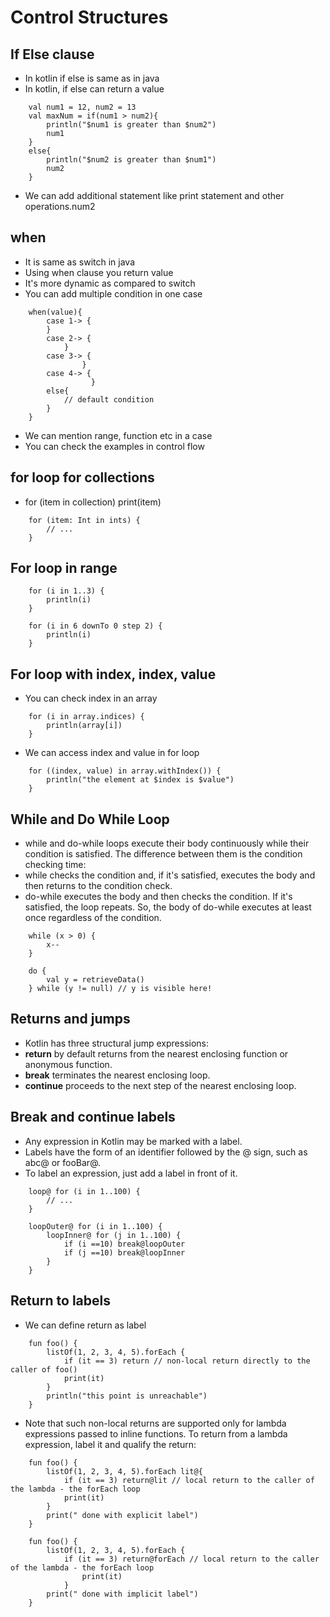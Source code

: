 # Control Structures
## If Else clause
- In kotlin if else is same as in java
- In kotlin, if else can return a value
```
    val num1 = 12, num2 = 13
    val maxNum = if(num1 > num2){
        println("$num1 is greater than $num2")
        num1
    }
    else{
        println("$num2 is greater than $num1")
        num2
    }
```
- We can add additional statement like print statement and other operations.num2

## when
- It is same as switch in java
- Using when clause you return value
- It's more dynamic as compared to switch
- You can add multiple condition in one case

```
    when(value){
        case 1-> {
        }
        case 2-> {
            }
        case 3-> {
                }
        case 4-> {
                  }
        else{
            // default condition
        }
    }
```

- We can mention range, function etc in a case
- You can check the examples in control flow

## for loop for collections
- for (item in collection) print(item)

```
    for (item: Int in ints) {
        // ...
    }
```

## For loop in range

```
    for (i in 1..3) {
        println(i)
    }
    
    for (i in 6 downTo 0 step 2) {
        println(i)
    }
```

## For loop with index, index, value
- You can check index in an array

```
    for (i in array.indices) {
        println(array[i])
    }
```

- We can access index and value in for loop

```
    for ((index, value) in array.withIndex()) {
        println("the element at $index is $value")
    }
```

## While and Do While Loop
- while and do-while loops execute their body continuously while their condition is satisfied. The difference between them is the condition checking time:
- while checks the condition and, if it's satisfied, executes the body and then returns to the condition check.
- do-while executes the body and then checks the condition. If it's satisfied, the loop repeats. So, the body of do-while executes at least once regardless of the condition.

```
    while (x > 0) {
        x--
    }
    
    do {
        val y = retrieveData()
    } while (y != null) // y is visible here!
```

## Returns and jumps
- Kotlin has three structural jump expressions:
- **return** by default returns from the nearest enclosing function or anonymous function.
- **break** terminates the nearest enclosing loop.
- **continue** proceeds to the next step of the nearest enclosing loop.
## Break and continue labels
- Any expression in Kotlin may be marked with a label.
- Labels have the form of an identifier followed by the @ sign, such as abc@ or fooBar@.
- To label an expression, just add a label in front of it.

```
    loop@ for (i in 1..100) {
        // ...
    }
    
    loopOuter@ for (i in 1..100) {
        loopInner@ for (j in 1..100) {
            if (i ==10) break@loopOuter
            if (j ==10) break@loopInner
        }
    }
```
## Return to labels
- We can define return as label

```
    fun foo() {
        listOf(1, 2, 3, 4, 5).forEach {
            if (it == 3) return // non-local return directly to the caller of foo()
            print(it)
        }
        println("this point is unreachable")
    }
```
- Note that such non-local returns are supported only for lambda expressions passed to inline functions. To return from a lambda expression, label it and qualify the return:

```
    fun foo() {
        listOf(1, 2, 3, 4, 5).forEach lit@{
            if (it == 3) return@lit // local return to the caller of the lambda - the forEach loop
            print(it)
        }
        print(" done with explicit label")
    }
```

```
    fun foo() {
        listOf(1, 2, 3, 4, 5).forEach {
            if (it == 3) return@forEach // local return to the caller of the lambda - the forEach loop
                print(it)
            }
        print(" done with implicit label")
    }
```






